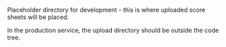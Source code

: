 Placeholder directory for development - this is where uploaded score sheets will be placed.

In the production service, the upload directory should be outside the code tree.